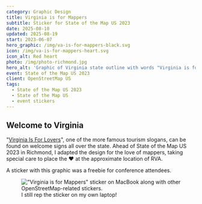 ```yaml
---
category: Graphic Design
title: Virginia is for Mappers
subtitle: Sticker for State of the Map US 2023
date: 2025-08-10
updated: 2025-08-19
start: 2023-06-07
hero_graphic: /img/va-is-for-mappers-black.svg
icon: /img/va-is-for-mappers-heart.svg
icon_alt: Red heart
photo: /img/photo-richmond.jpg
hero_alt: 'Graphic of Virginia state outline with words "Virginia is for Mappers ❤️ State of the Map US 2023 ✦ Richmond, VA"'
event: State of the Map US 2023
client: OpenStreetMap US
tags:
  - State of the Map US 2023
  - State of the Map US
  - event stickers
---
```

## Welcome to Virginia

"[Virginia Is For Lovers](https://en.wikipedia.org/wiki/Virginia_Is_for_Lovers)", one of the more famous tourism slogans, can be found on welcome signs all over the state. Ahead of State of the Map US 2023 in Richmond, I adapted the design for the love of mappers, taking special care to place the ❤️ at the approximate location of RVA.

A sticker with this graphic was a freebie for conference attendees.

<figure>
    <img alt='"Virginia is for Mappers" sticker on MacBook along with other OpenStreetMap-related stickers.' src="/img/va-is-for-mappers-photo.jpg"/>
    <figcaption>I still rep the sticker on my own laptop!</figcaption>
</figure>

